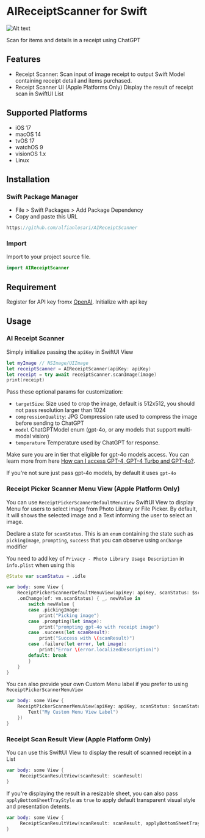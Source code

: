 # AIReceiptScanner for Swift

![Alt text](https://i.ibb.co.com/Gn4pj1F/Screenshot-2024-06-29-at-14-14-24.png "image")

Scan for items and details in a receipt using ChatGPT

## Features
- Receipt Scanner: Scan input of image receipt to output Swift Model containing receipt detail and items purchased.
- Receipt Scanner UI (Apple Platforms Only) Display the result of receipt scan in SwiftUI List

## Supported Platforms
- iOS 17
- macOS 14
- tvOS 17
- watchOS 9
- visionOS 1.x
- Linux

## Installation

### Swift Package Manager
- File > Swift Packages > Add Package Dependency
- Copy and paste this URL

```swift
https://github.com/alfianlosari/AIReceiptScanner
```

### Import
Import to your project source file.

```swift
import AIReceiptScanner
```

## Requirement

Register for API key fromx [OpenAI](https://openai.com/api). Initialize with api key

## Usage

### AI Receipt Scanner

Simply initialize passing the `apiKey` in SwiftUI View

```swift
let myImage // NSImage/UIImage
let receiptScanner = AIReceiptScanner(apiKey: apiKey)
let receipt = try await receiptScanner.scanImage(image)
print(receipt)
```

Pass these optional params for customization:
- `targetSize`: Size used to crop the image, default is 512x512, you should not pass resolution larger than 1024
- `compressionQuality`: JPG Compression rate used to compress the image before sending to ChatGPT
- `model` ChatGPTModel enum (gpt-4o, or any models that support multi-modal vision)
- `temperature` Temperature used by ChatGPT for response.


Make sure you are in tier that eligible for gpt-4o models access. You can learn more from here [How can I access GPT-4, GPT-4 Turbo and GPT-4o?](https://help.openai.com/en/articles/7102672-how-can-i-access-gpt-4-gpt-4-turbo-and-gpt-4o). 

If you're not sure just pass gpt-4o models, by default it uses `gpt-4o`

### Receipt Picker Scanner Menu View (Apple Platform Only)

You can use `ReceiptPickerScannerDefaultMenuView` SwiftUI View to display Menu for users to select image from Photo Library or File Picker. By default, it will shows the selected image and a Text informing the user to select an image.

Declare a state for `scanStatus`. This is an `enum` containing the state such as `pickingImage`, `prompting`, `success` that you can observe using `onChange` modifier

You need to add key of `Privacy - Photo Library Usage Description` in `info.plist` when using this

```swift
@State var scanStatus = .idle

var body: some View {
    ReceiptPickerScannerDefaultMenuView(apiKey: apiKey, scanStatus: $scanStatus)
    .onChange(of: vm.scanStatus) { _, newValue in
        switch newValue {
        case .pickingImage:
            print("Picking image")
        case .prompting(let image):
            print("prompting gpt-4o with receipt image")
        case .success(let scanResult):
            print("Success with \(scanResult)")
        case .failure(let error, let image):
            print("Error \(error.localizedDescription)")
        default: break
        }
    }
}
```

You can also provide your own Custom Menu label if you prefer to using `ReceiptPickerScannerMenuView`
```swift
var body: some View {
    ReceiptPickerScannerMenuView(apiKey: apiKey, scanStatus: $scanStatus, label: {
        Text("My Custom Menu View Label")
    })
}
```

### Receipt Scan Result View (Apple Platform Only)

You can use this SwiftUI View to display the result of scanned receipt in a List

```swift
var body: some View {
     ReceiptScanResultView(scanResult: scanResult)
}
```

If you're displaying the result in a resizable sheet, you can also pass `applyBottomSheetTrayStyle` as `true` to apply default transparent visual style and presentation detents.
```swift
var body: some View {
     ReceiptScanResultView(scanResult: scanResult, applyBottomSheetTrayStyle: true)
}
```
